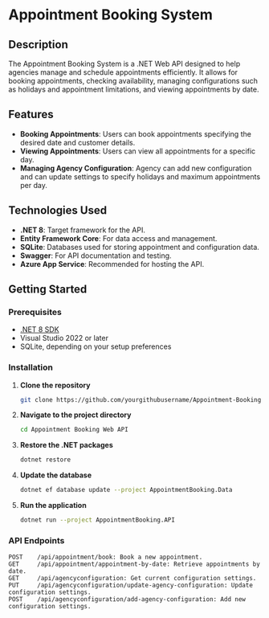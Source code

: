 # Appointment Booking System

## Description
The Appointment Booking System is a .NET Web API designed to help agencies manage and schedule appointments efficiently. It allows for booking appointments, checking availability, managing configurations such as holidays and appointment limitations, and viewing appointments by date.

## Features
- **Booking Appointments**: Users can book appointments specifying the desired date and customer details.
- **Viewing Appointments**: Users can view all appointments for a specific day.
- **Managing Agency Configuration**: Agency can add new configuration and can update settings to specify holidays and maximum appointments per day.

## Technologies Used
- **.NET 8**: Target framework for the API.
- **Entity Framework Core**: For data access and management.
- **SQLite**: Databases used for storing appointment and configuration data.
- **Swagger**: For API documentation and testing.
- **Azure App Service**: Recommended for hosting the API.

## Getting Started

### Prerequisites
- [.NET 8 SDK](https://dotnet.microsoft.com/en-us/download/dotnet/8.0)
- Visual Studio 2022 or later
- SQLite, depending on your setup preferences

### Installation
1. **Clone the repository**
   ```sh
   git clone https://github.com/yourgithubusername/Appointment-Booking-Web-API.git

2. **Navigate to the project directory**
   ```sh
   cd Appointment Booking Web API

3. **Restore the .NET packages**
   ```sh
   dotnet restore

4. **Update the database**
   ```sh
   dotnet ef database update --project AppointmentBooking.Data

5. **Run the application**
   ```sh
   dotnet run --project AppointmentBooking.API

### API Endpoints
```
POST    /api/appointment/book: Book a new appointment.
GET     /api/appointment/appointment-by-date: Retrieve appointments by date.
GET     /api/agencyconfiguration: Get current configuration settings.
PUT     /api/agencyconfiguration/update-agency-configuration: Update configuration settings.
POST    /api/agencyconfiguration/add-agency-configuration: Add new configuration settings.
```

